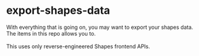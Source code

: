 # export-shapes-data
With everything that is going on, you may want to export your shapes data. The items in this repo allows you to.\
\
This uses only reverse-engineered Shapes frontend APIs.
